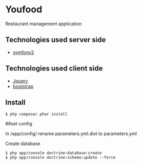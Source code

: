 # Youfood

Restaurant management application

## Technologies used server side

* [symfony2](http://symfony.com/)

## Technologies used client side
* [Jquery](http://jquery.com/)
* [bootstrap](http://twitter.github.io/bootstrap/)

## Install

```shell
$ php composer.phar install
```

##set config

In /app/config/ rename parameters.yml.dist to parameters.yml

Create database
```shell
$ php app/console doctrine:database:create
$ php app/console doctrine:schema:update --force
```